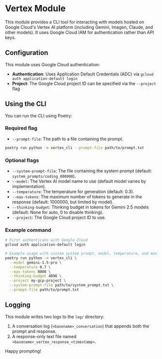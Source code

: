# Vertex Module

This module provides a CLI tool for interacting with models hosted on Google Cloud's Vertex AI platform (including Gemini, Imagen, Claude, and other models). It uses Google Cloud IAM for authentication rather than API keys.

## Configuration

This module uses Google Cloud authentication:

- **Authentication**: Uses Application Default Credentials (ADC) via `gcloud auth application-default login`
- **Project**: The Google Cloud project ID can be specified via the `--project` flag

## Using the CLI

You can run the CLI using Poetry:

### Required flag

* `--prompt-file`: The path to a file containing the prompt.

```bash
poetry run python -m vertex_cli --prompt-file path/to/prompt.txt
```

### Optional flags

* `--system-prompt-file`: The file containing the system prompt (default: `system_prompts/coding_000000`).
* `--model`: The Vertex AI model name to use (default model varies by implementation).
* `--temperature`: The temperature for generation (default: 0.3).
* `--max-tokens`: The maximum number of tokens to generate in the response (default: 1000000, but limited by model).
* `--thinking-budget`: Thinking budget in tokens for Gemini 2.5 models (default: None for auto, 0 to disable thinking).
* `--project`: The Google Cloud project ID to use.

### Example command

```bash
# First authenticate with Google Cloud
gcloud auth application-default login

# Example usage with custom system prompt, model, temperature, and max tokens.
poetry run python -m vertex_cli \
  --model gemini-1.5-pro \
  --temperature 0.7 \
  --max-tokens 8000 \
  --thinking-budget 4096 \
  --project my-gcp-project \
  --system-prompt-file path/to/system_prompt.txt \
  --prompt-file path/to/prompt.txt
```

## Logging

This module writes two logs to the `log/` directory:

1. A conversation log (`<basename>_conversation`) that appends both the prompt and response.
2. A response-only text file named `<basename>_vertex_response_<timestamp>`.

Happy prompting!
